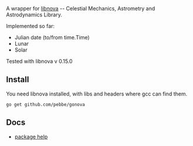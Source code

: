 A wrapper for [libnova](http://libnova.sourceforge.net/) -- Celestial Mechanics, Astrometry and Astrodynamics Library.

Implemented so far:
 * Julian date  (to/from time.Time)
 * Lunar
 * Solar

Tested with libnova v 0.15.0

## Install

You need libnova installed, with libs and headers where gcc can find them.

    go get github.com/pebbe/gonova

## Docs

 * [package help](http://godoc.org/github.com/pebbe/gonova)
